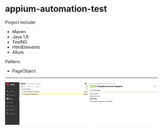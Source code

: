 # appium-automation-test
Project include: 
- Maven
- Java 1.8
- TestNG
- HtmlElements
- Allure

Pattern:
- PageObject
---
![](https://github.com/ProsviryakovVadim/appium-automation-test/blob/master/allure.png?raw=true)
